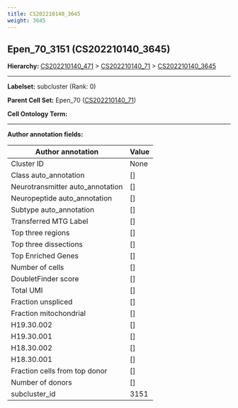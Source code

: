 ```yaml
---
title: CS202210140_3645
weight: 3645
---
```

## Epen_70_3151 (CS202210140_3645)
<b>Hierarchy: </b>
[CS202210140_471](https://purl.brain-bican.org/taxonomy/CS202210140#CS202210140_471) >
[CS202210140_71](https://purl.brain-bican.org/taxonomy/CS202210140#CS202210140_71) >
[CS202210140_3645](https://purl.brain-bican.org/taxonomy/CS202210140#CS202210140_3645)

---


**Labelset:** subcluster (Rank: 0)

**Parent Cell Set:** Epen_70 ([CS202210140_71](https://purl.brain-bican.org/taxonomy/CS202210140#CS202210140_71))



**Cell Ontology Term:** 

[MARKER GENES.]: #


---

[TRANSFERRED ANNOTATIONS.]: #


[AUTHOR ANNOTATION FIELDS.]: #


**Author annotation fields:**

| Author annotation | Value |
|-------------------|-------|
|Cluster ID|None|
|Class auto_annotation|[]|
|Neurotransmitter auto_annotation|[]|
|Neuropeptide auto_annotation|[]|
|Subtype auto_annotation|[]|
|Transferred MTG Label|[]|
|Top three regions|[]|
|Top three dissections|[]|
|Top Enriched Genes|[]|
|Number of cells|[]|
|DoubletFinder score|[]|
|Total UMI|[]|
|Fraction unspliced|[]|
|Fraction mitochondrial|[]|
|H19.30.002|[]|
|H19.30.001|[]|
|H18.30.002|[]|
|H18.30.001|[]|
|Fraction cells from top donor|[]|
|Number of donors|[]|
|subcluster_id|3151|
